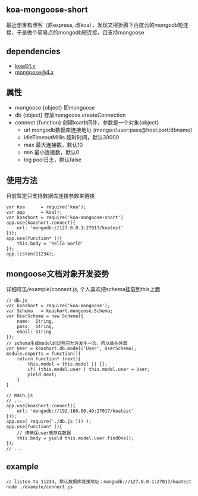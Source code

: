 ## koa-mongoose-short
最近想重构博客（原express, 改koa），发现又得折腾下百度云的mongodb短连接，于是做个简易点的mongodb短连接，且支持mongoose

## dependencies
+ koa@1.x
+ mongoose@4.x

## 属性
+ mongoose {object}   即mongoose
+ db       {object}   存放mongoose.createConnection
+ connect  {function} 创建koa中间件，参数是一个对象{object}
	+ url mongodb数据库连接地址 (mongo://user:pass@host:port/dbname)
	+ idleTimeoutMillis 超时时间，默认30000
	+ max 最大连接数，默认10
	+ min 最小连接数，默认0
	+ log pool日志，默认false

## 使用方法
目前暂定只支持数据库连接参数来链接
	
	var koa      = require('koa');
	var app      = koa();
	var koashort = require('koa-mongoose-short')
	app.use(koashort.connect({
		url: 'mongodb://127.0.0.1:27017/koatest'
	}));
	app.use(function* (){
		this.body = 'hello world'
	});
	app.listen(11234);

## mongoose文档对象开发姿势
详细可见/example/connect.js, 个人喜欢把schema挂载到this上面

	// db.js
	var koashort = require('koa-mongoose');
	var Schema   = koashort.mongoose.Schema;
	var UserSchema = new Schema({
		name:  String,
		pass:  String,
		email: String
	});
	// schema生成model的过程只允许发生一次，所以放在外部
	var User = koashort.db.model('User', UserSchema);
	module.exports = function(){
		return function* (next){
			this.model = this.model || {};
			if( !this.model.user ) this.model.user = User;
			yield next;
		}
	}

	// main.js
	// ...
	app.use(koashort.connect({
		url: 'mongodb://192.168.80.40:27017/koatest'
	}));
	app.use( require('./db.js')() );
	app.use(function* (){
		// 请确保user表存在数据
		this.body = yield this.model.user.findOne();
	});
	// ...

## example

	// listen to 11234, 默认数据库连接地址：mongodb://127.0.0.1:27017/koatest
	node ./example/connect.js
